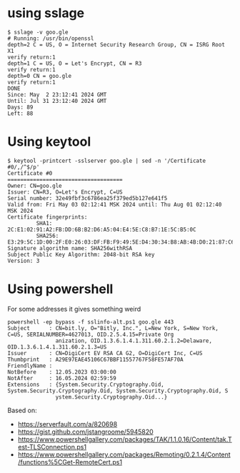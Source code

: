 # using sslage

```shell
$ sslage -v goo.gle
# Running: /usr/bin/openssl
depth=2 C = US, O = Internet Security Research Group, CN = ISRG Root X1
verify return:1
depth=1 C = US, O = Let's Encrypt, CN = R3
verify return:1
depth=0 CN = goo.gle
verify return:1
DONE
Since: May  2 23:12:41 2024 GMT
Until: Jul 31 23:12:40 2024 GMT
Days: 89
Left: 88
```

# Using keytool

```shell
$ keytool -printcert -sslserver goo.gle | sed -n '/Certificate #0/,/^$/p'
Certificate #0
====================================
Owner: CN=goo.gle
Issuer: CN=R3, O=Let's Encrypt, C=US
Serial number: 32e49fbf3c6786ea25f379ed5b127e641f5
Valid from: Fri May 03 02:12:41 MSK 2024 until: Thu Aug 01 02:12:40 MSK 2024
Certificate fingerprints:
         SHA1: 2C:E1:02:91:A2:FB:DD:6B:B2:D6:A5:04:E4:5E:C8:B7:1E:5C:B5:0C
         SHA256: E3:29:5C:1D:00:2F:E0:26:03:DF:FB:F9:49:5E:D4:30:34:B8:AB:4B:D0:21:87:C6:52:B6:0A:90:2B:4A:05:50
Signature algorithm name: SHA256withRSA
Subject Public Key Algorithm: 2048-bit RSA key
Version: 3
```

# Using powershell

For some addresses it gives something weird

```shell
powershell -ep bypass -f sslinfo-alt.ps1 goo.gle 443
Subject      : CN=bit.ly, O="Bitly, Inc.", L=New York, S=New York, C=US, SERIALNUMBER=4627013, OID.2.5.4.15=Private Org
               anization, OID.1.3.6.1.4.1.311.60.2.1.2=Delaware, OID.1.3.6.1.4.1.311.60.2.1.3=US
Issuer       : CN=DigiCert EV RSA CA G2, O=DigiCert Inc, C=US
Thumbprint   : A29E97EAE45106C67BBF11557767F58FE57AF70A
FriendlyName :
NotBefore    : 12.05.2023 03:00:00
NotAfter     : 16.05.2024 02:59:59
Extensions   : {System.Security.Cryptography.Oid, System.Security.Cryptography.Oid, System.Security.Cryptography.Oid, S
               ystem.Security.Cryptography.Oid...}
```

Based on:

* https://serverfault.com/a/820698
* https://gist.github.com/jstangroome/5945820
* https://www.powershellgallery.com/packages/TAK/1.1.0.16/Content/tak.Test-TLSConnection.ps1
* https://www.powershellgallery.com/packages/Remoting/0.2.1.4/Content/functions%5CGet-RemoteCert.ps1
